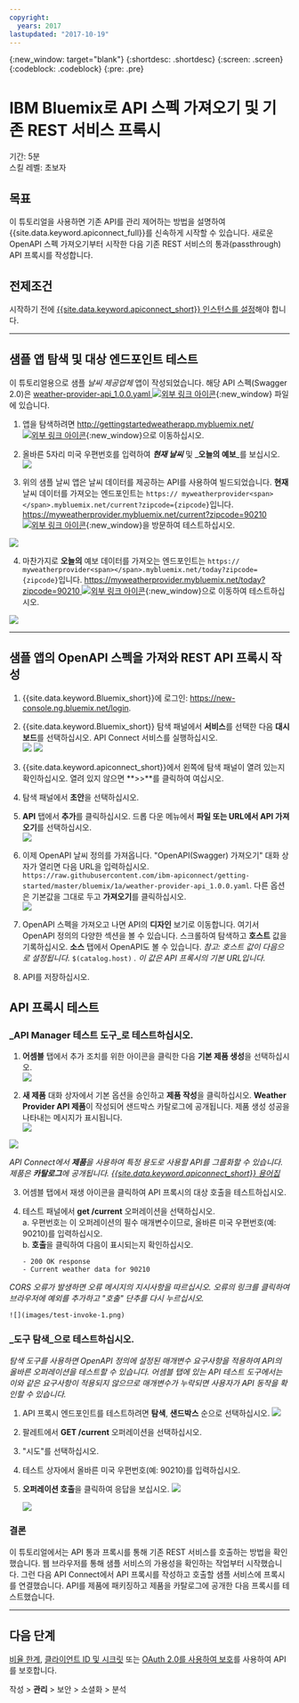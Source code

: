 ```yaml
---
copyright:
  years: 2017
lastupdated: "2017-10-19"
---
```


{:new_window: target="blank"}
{:shortdesc: .shortdesc}
{:screen: .screen}
{:codeblock: .codeblock}
{:pre: .pre}

# IBM Bluemix로 API 스펙 가져오기 및 기존 REST 서비스 프록시
기간: 5분  
스킬 레벨: 초보자  

## 목표
이 튜토리얼을 사용하면 기존 API를 관리 제어하는 방법을 설명하여 {{site.data.keyword.apiconnect_full}}를 신속하게 시작할 수 있습니다. 새로운 OpenAPI 스펙 가져오기부터 시작한 다음 기존 REST 서비스의 통과(passthrough) API 프록시를 작성합니다.

## 전제조건
시작하기 전에 [{{site.data.keyword.apiconnect_short}} 인스턴스를 설정](tut_prereq_set_up_apic_instance.html)해야 합니다.

---


## 샘플 앱 탐색 및 대상 엔드포인트 테스트

이 튜토리얼용으로 샘플 _날씨 제공업체_ 앱이 작성되었습니다. 해당 API 스펙(Swagger 2.0)은 [weather-provider-api_1.0.0.yaml ![외부 링크 아이콘](../../../icons/launch-glyph.svg "외부 링크 아이콘")](https://raw.githubusercontent.com/ibm-apiconnect/getting-started/master/toolkit/1a-import/weather-provider-api_1.0.0.yaml){:new_window} 파일에 있습니다.

1. 앱을 탐색하려면 [http://gettingstartedweatherapp.mybluemix.net/ ![외부 링크 아이콘](../../../icons/launch-glyph.svg "외부 링크 아이콘")](http://gettingstartedweatherapp.mybluemix.net/){:new_window}으로 이동하십시오.  
2. 올바른 5자리 미국 우편번호를 입력하여 _**현재 날씨**_ 및 _**오늘의 예보**_를 보십시오.  
![](images/explore-weatherapp-1.png)

3. 위의 샘플 날씨 앱은 날씨 데이터를 제공하는 API를 사용하여 빌드되었습니다. **현재** 날씨 데이터를 가져오는 엔드포인트는 `https:// myweatherprovider<span></span>.mybluemix.net/current?zipcode={zipcode}`입니다. [https://myweatherprovider.mybluemix.net/current?zipcode=90210 ![외부 링크 아이콘](../../../icons/launch-glyph.svg "외부 링크 아이콘")](https://myweatherprovider.mybluemix.net/current?zipcode=90210){:new_window}을 방문하여 테스트하십시오.  

  ![](images/explore-weatherapp-2.png)

4. 마찬가지로 **오늘의** 예보 데이터를 가져오는 엔드포인트는 `https:// myweatherprovider<span></span>.mybluemix.net/today?zipcode={zipcode}`입니다. [https://myweatherprovider.mybluemix.net/today?zipcode=90210 ![외부 링크 아이콘](../../../icons/launch-glyph.svg "외부 링크 아이콘")](https://myweatherprovider.mybluemix.net/today?zipcode=90210){:new_window}으로 이동하여 테스트하십시오.  

  ![](images/explore-weatherapp-3.png)


---

## 샘플 앱의 OpenAPI 스펙을 가져와 REST API 프록시 작성
1. {{site.data.keyword.Bluemix_short}}에 로그인: https://new-console.ng.bluemix.net/login.
2. {{site.data.keyword.Bluemix_short}} 탐색 패널에서 **서비스**를 선택한 다음 **대시보드**를 선택하십시오. API Connect 서비스를 실행하십시오.  
   ![](images/login-1.png)   ![](images/login-2.png)  

3. {{site.data.keyword.apiconnect_short}}에서 왼쪽에 탐색 패널이 열려 있는지 확인하십시오. 열려 있지 않으면 **>>**를 클릭하여 여십시오.  
4. 탐색 패널에서 **초안**을 선택하십시오.   
5. **API** 탭에서 **추가**를 클릭하십시오. 드롭 다운 메뉴에서 **파일 또는 URL에서 API 가져오기**를 선택하십시오.  
     ![](images/import-1.png)

6. 이제 OpenAPI 날씨 정의를 가져옵니다. "OpenAPI(Swagger) 가져오기" 대화 상자가 열리면 다음 URL을 입력하십시오.
`https://raw.githubusercontent.com/ibm-apiconnect/getting-started/master/bluemix/1a/weather-provider-api_1.0.0.yaml`. 다른 옵션은 기본값을 그대로 두고 **가져오기**를 클릭하십시오.  
    ![](images/import-2.png)  

7. OpenAPI 스펙을 가져오고 나면 API의 **디자인** 보기로 이동합니다. 여기서 OpenAPI 정의의 다양한 섹션을 볼 수 있습니다. 스크롤하여 탐색하고 **호스트** 값을 기록하십시오. **소스** 탭에서 OpenAPI도 볼 수 있습니다.
  _참고: 호스트 값이 다음으로 설정됩니다._ `$(catalog.host)` _. 이 값은 API 프록시의 기본 URL입니다._
8. API를 저장하십시오.


## API 프록시 테스트

### _API Manager 테스트 도구_로 테스트하십시오.
1. **어셈블** 탭에서 추가 조치를 위한 아이콘을 클릭한 다음 **기본 제품 생성**을 선택하십시오.  
  ![](images/generate-default-product-1.png)  

2. **새 제품** 대화 상자에서 기본 옵션을 승인하고 **제품 작성**을 클릭하십시오. **Weather Provider API 제품**이 작성되어 샌드박스 카탈로그에 공개됩니다. 제품 생성 성공을 나타내는 메시지가 표시됩니다.  
  ![](images/generate-default-product-2.png)  

  ![](images/generate-default-product-3.png)

  _API Connect에서 **제품**을 사용하여 특정 용도로 사용할 API를 그룹화할 수 있습니다. 제품은 **카탈로그**에 공개됩니다. [{{site.data.keyword.apiconnect_short}} 용어집](../apic_glossary.html)_

3. 어셈블 탭에서 재생 아이콘을 클릭하여 API 프록시의 대상 호출을 테스트하십시오.

4. 테스트 패널에서 **get /current** 오퍼레이션을 선택하십시오.  
    a. 우편번호는 이 오퍼레이션의 필수 매개변수이므로, 올바른 미국 우편번호(예: 90210)를 입력하십시오.  
    b. **호출**을 클릭하여 다음이 표시되는지 확인하십시오.  
    ```
    - 200 OK response
    - Current weather data for 90210  
    ```
_CORS 오류가 발생하면 오류 메시지의 지시사항을 따르십시오. 오류의 링크를 클릭하여 브라우저에 예외를 추가하고 "호출" 단추를 다시 누르십시오._

    ![](images/test-invoke-1.png)


### _도구 탐색_으로 테스트하십시오.
_탐색 도구를 사용하면 OpenAPI 정의에 설정된 매개변수 요구사항을 적용하여 API의 올바른 오퍼레이션을 테스트할 수 있습니다. 어셈블 탭에 있는 API 테스트 도구에서는 이와 같은 요구사항이 적용되지 않으므로 매개변수가 누락되면 사용자가 API 동작을 확인할 수 있습니다._

1. API 프록시 엔드포인트를 테스트하려면 **탐색**, **샌드박스** 순으로 선택하십시오.
    ![](images/test-explore-1.png)
2. 팔레트에서 **GET /current** 오퍼레이션을 선택하십시오.
3. "시도"를 선택하십시오.  
4. 테스트 상자에서 올바른 미국 우편번호(예: 90210)를 입력하십시오.
5. **오퍼레이션 호출**을 클릭하여 응답을 보십시오.
  ![](images/test-explore-2.png)

    ![](images/test-explore-3.png)


### 결론
이 튜토리얼에서는 API 통과 프록시를 통해 기존 REST 서비스를 호출하는 방법을 확인했습니다. 웹 브라우저를 통해 샘플 서비스의 가용성을 확인하는 작업부터 시작했습니다. 그런 다음 API Connect에서 API 프록시를 작성하고 호출할 샘플 서비스에 프록시를 연결했습니다. API를 제품에 패키징하고 제품을 카탈로그에 공개한 다음 프록시를 테스트했습니다.

---

## 다음 단계

[비율 한계](tut_rate_limit.html), [클라이언트 ID 및 시크릿](tut_secure_landing.html) 또는 [OAuth 2.0를 사용하여 보호](tut_secure_oauth_2.html)를 사용하여 API를 보호합니다.

작성 > **관리** > 보안 > 소셜화 > 분석

